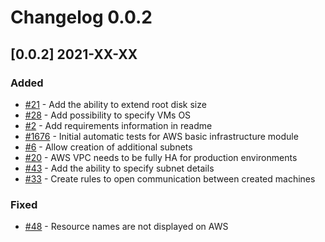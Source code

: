 # Changelog 0.0.2

## [0.0.2] 2021-XX-XX

### Added

* [#21](https://github.com/epiphany-platform/m-aws-basic-infrastructure/issues/21) - Add the ability to extend root disk size
* [#28](https://github.com/epiphany-platform/m-aws-basic-infrastructure/issues/28) - Add possibility to specify VMs OS
* [#2](https://github.com/epiphany-platform/m-aws-basic-infrastructure/issues/2) - Add requirements information in readme
* [#1676](https://github.com/epiphany-platform/epiphany/issues/1676) - Initial automatic tests for AWS basic infrastructure module
* [#6](https://github.com/epiphany-platform/m-aws-basic-infrastructure/issues/6) - Allow creation of additional subnets
* [#20](https://github.com/epiphany-platform/m-aws-basic-infrastructure/issues/20) - AWS VPC needs to be fully HA for production environments
* [#43](https://github.com/epiphany-platform/m-aws-basic-infrastructure/issues/43) - Add the ability to specify subnet details
* [#33](https://github.com/epiphany-platform/m-aws-basic-infrastructure/issues/33) - Create rules to open communication between created machines

### Fixed

* [#48](https://github.com/epiphany-platform/m-aws-basic-infrastructure/issues/48) - Resource names are not displayed on AWS

